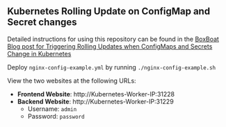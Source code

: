 ## Kubernetes Rolling Update on ConfigMap and Secret changes

Detailed instructions for using this repository can be found in the [BoxBoat Blog post for Triggering Rolling Updates when ConfigMaps and Secrets Change in Kubernetes](https://boxboat.com/2018/07/05/2018/07/05/trigger-rolling-update-configmap-secret-change-kubernetes/)

Deploy `nginx-config-example.yml` by running `./nginx-config-example.sh`

View the two websites at the following URLs:

- **Frontend Website**: http://Kubernetes-Worker-IP:31228
- **Backend Website**: http://Kubernetes-Worker-IP:31229
  - Username: `admin`
  - Password: `password`
